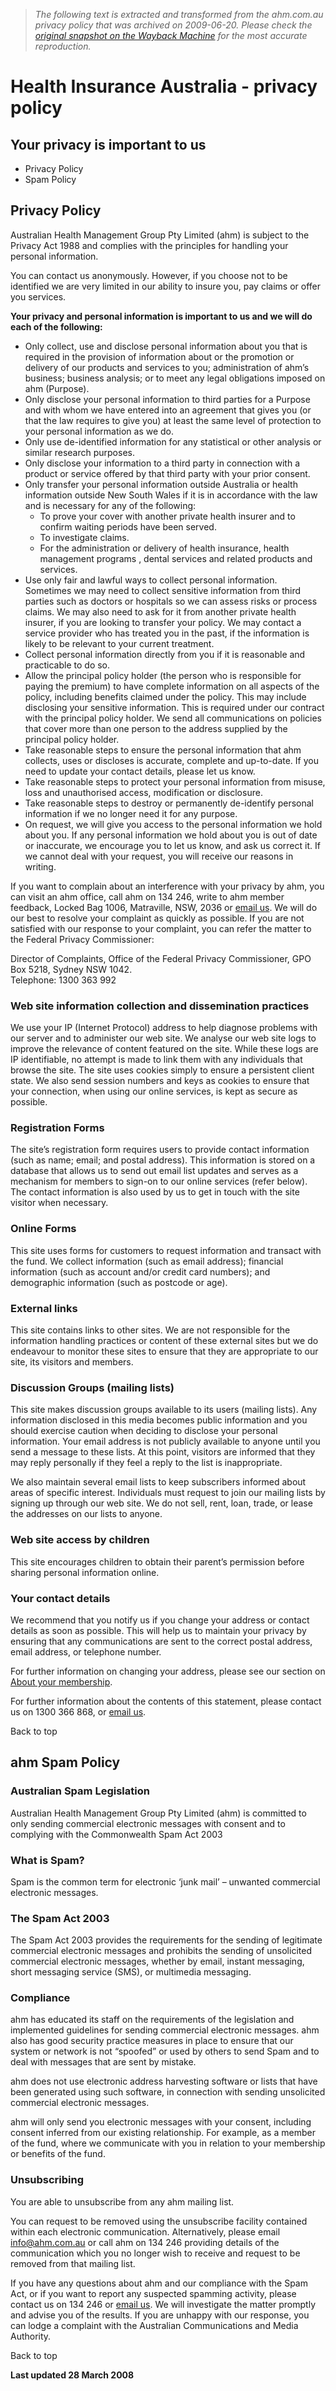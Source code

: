 > *The following text is extracted and transformed from the ahm.com.au privacy policy that was archived on 2009-06-20. Please check the [original snapshot on the Wayback Machine](https://web.archive.org/web/20090620072642id_/http%3A//www.ahm.com.au/content/privacy.asp) for the most accurate reproduction.*

# Health Insurance Australia - privacy policy

## Your privacy is important to us

  * Privacy Policy
  * Spam Policy



## Privacy Policy

Australian Health Management Group Pty Limited (ahm) is subject to the Privacy Act 1988 and complies with the principles for handling your personal information. 

You can contact us anonymously. However, if you choose not to be identified we are very limited in our ability to insure you, pay claims or offer you services. 

**Your privacy and personal information is important to us and we will do each of the following:**

  * Only collect, use and disclose personal information about you that is required in the provision of information about or the promotion or delivery of our products and services to you; administration of ahm’s business; business analysis; or to meet any legal obligations imposed on ahm (Purpose). 
  * Only disclose your personal information to third parties for a Purpose and with whom we have entered into an agreement that gives you (or that the law requires to give you) at least the same level of protection to your personal information as we do.
  * Only use de-identified information for any statistical or other analysis or similar research purposes.
  * Only disclose your information to a third party in connection with a product or service offered by that third party with your prior consent.
  * Only transfer your personal information outside Australia or health information outside New South Wales if it is in accordance with the law and is necessary for any of the following: 
    * To prove your cover with another private health insurer and to confirm waiting periods have been served.
    * To investigate claims.
    * For the administration or delivery of health insurance, health management programs , dental services and related products and services. 
  * Use only fair and lawful ways to collect personal information. Sometimes we may need to collect sensitive information from third parties such as doctors or hospitals so we can assess risks or process claims. We may also need to ask for it from another private health insurer, if you are looking to transfer your policy. We may contact a service provider who has treated you in the past, if the information is likely to be relevant to your current treatment. 
  * Collect personal information directly from you if it is reasonable and practicable to do so.
  * Allow the principal policy holder (the person who is responsible for paying the premium) to have complete information on all aspects of the policy, including benefits claimed under the policy. This may include disclosing your sensitive information. This is required under our contract with the principal policy holder. We send all communications on policies that cover more than one person to the address supplied by the principal policy holder.
  * Take reasonable steps to ensure the personal information that ahm collects, uses or discloses is accurate, complete and up-to-date. If you need to update your contact details, please let us know.
  * Take reasonable steps to protect your personal information from misuse, loss and unauthorised access, modification or disclosure.
  * Take reasonable steps to destroy or permanently de-identify personal information if we no longer need it for any purpose.
  * On request, we will give you access to the personal information we hold about you. If any personal information we hold about you is out of date or inaccurate, we encourage you to let us know, and ask us correct it. If we cannot deal with your request, you will receive our reasons in writing.



If you want to complain about an interference with your privacy by ahm, you can visit an ahm office, call ahm on 134 246, write to ahm member feedback, Locked Bag 1006, Matraville, NSW, 2036 or [email us](mailto:info@ahm.com.au). We will do our best to resolve your complaint as quickly as possible. If you are not satisfied with our response to your complaint, you can refer the matter to the Federal Privacy Commissioner: 

Director of Complaints, Office of the Federal Privacy Commissioner, GPO Box 5218, Sydney NSW 1042.   
Telephone: 1300 363 992 

### Web site information collection and dissemination practices 

We use your IP (Internet Protocol) address to help diagnose problems with our server and to administer our web site. We analyse our web site logs to improve the relevance of content featured on the site. While these logs are IP identifiable, no attempt is made to link them with any individuals that browse the site. The site uses cookies simply to ensure a persistent client state. We also send session numbers and keys as cookies to ensure that your connection, when using our online services, is kept as secure as possible. 

### Registration Forms 

The site’s registration form requires users to provide contact information (such as name; email; and postal address). This information is stored on a database that allows us to send out email list updates and serves as a mechanism for members to sign-on to our online services (refer below). The contact information is also used by us to get in touch with the site visitor when necessary. 

### Online Forms

This site uses forms for customers to request information and transact with the fund. We collect information (such as email address); financial information (such as account and/or credit card numbers); and demographic information (such as postcode or age). 

### External links

This site contains links to other sites. We are not responsible for the information handling practices or content of these external sites but we do endeavour to monitor these sites to ensure that they are appropriate to our site, its visitors and members. 

### Discussion Groups (mailing lists)

This site makes discussion groups available to its users (mailing lists). Any information disclosed in this media becomes public information and you should exercise caution when deciding to disclose your personal information. Your email address is not publicly available to anyone until you send a message to these lists. At this point, visitors are informed that they may reply personally if they feel a reply to the list is inappropriate. 

We also maintain several email lists to keep subscribers informed about areas of specific interest. Individuals must request to join our mailing lists by signing up through our web site. We do not sell, rent, loan, trade, or lease the addresses on our lists to anyone. 

### Web site access by children

This site encourages children to obtain their parent’s permission before sharing personal information online. 

### Your contact details

We recommend that you notify us if you change your address or contact details as soon as possible. This will help us to maintain your privacy by ensuring that any communications are sent to the correct postal address, email address, or telephone number. 

For further information on changing your address, please see our section on [About your membership](https://web.archive.org/3742/Membership-FAQ). 

For further information about the contents of this statement, please contact us on 1300 366 868, or [email us](mailto:info@ahm.com.au). 

Back to top

##  ahm Spam Policy

### Australian Spam Legislation

Australian Health Management Group Pty Limited (ahm) is committed to only sending commercial electronic messages with consent and to complying with the Commonwealth Spam Act 2003 

### What is Spam?

Spam is the common term for electronic ‘junk mail’ – unwanted commercial electronic messages. 

### The Spam Act 2003

The Spam Act 2003 provides the requirements for the sending of legitimate commercial electronic messages and prohibits the sending of unsolicited commercial electronic messages, whether by email, instant messaging, short messaging service (SMS), or multimedia messaging. 

### Compliance

ahm has educated its staff on the requirements of the legislation and implemented guidelines for sending commercial electronic messages. ahm also has good security practice measures in place to ensure that our system or network is not “spoofed” or used by others to send Spam and to deal with messages that are sent by mistake. 

ahm does not use electronic address harvesting software or lists that have been generated using such software, in connection with sending unsolicited commercial electronic messages. 

ahm will only send you electronic messages with your consent, including consent inferred from our existing relationship. For example, as a member of the fund, where we communicate with you in relation to your membership or benefits of the fund. 

### Unsubscribing

You are able to unsubscribe from any ahm mailing list. 

You can request to be removed using the unsubscribe facility contained within each electronic communication. Alternatively, please email [info@ahm.com.au](mailto:info@ahm.com.au) or call ahm on 134 246 providing details of the communication which you no longer wish to receive and request to be removed from that mailing list. 

If you have any questions about ahm and our compliance with the Spam Act, or if you want to report any suspected spamming activity, please contact us on 134 246 or [email us](mailto:info@ahm.com.au). We will investigate the matter promptly and advise you of the results. If you are unhappy with our response, you can lodge a complaint with the Australian Communications and Media Authority. 

Back to top

**Last updated 28 March 2008**
